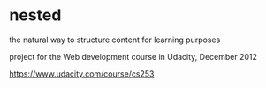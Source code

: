 nested
======

the natural way to structure content for learning purposes

project for the Web development course in Udacity, December 2012

https://www.udacity.com/course/cs253
